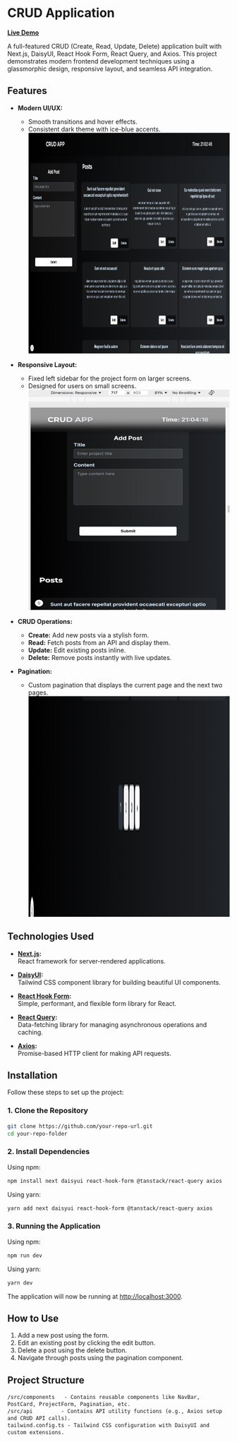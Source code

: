 # CRUD Application
 [**Live Demo**](https://cruddaily.vercel.app/)
 
A full-featured CRUD (Create, Read, Update, Delete) application built with Next.js, DaisyUI, React Hook Form, React Query, and Axios. This project demonstrates modern frontend development techniques using a glassmorphic design, responsive layout, and seamless API integration.


## Features

- **Modern UI/UX:**    
  - Smooth transitions and hover effects.  
  - Consistent dark theme with ice-blue accents.
  <a href="assets/UI.png"><img src="assets/UI.png" alt="UI/UX" width="500" height="500" /></a>


- **Responsive Layout:**  
  - Fixed left sidebar for the project form on larger screens.  
  - Designed for users on small screens.
<a href="assets/Responsive.png"><img src="assets/Responsive.png" alt="Responsive" width="500" height="500" /></a>

- **CRUD Operations:**  
  - **Create:** Add new posts via a stylish form.  
  - **Read:** Fetch posts from an API and display them.  
  - **Update:** Edit existing posts inline.  
  - **Delete:** Remove posts instantly with live updates.

- **Pagination:**  
  - Custom pagination that displays the current page and the next two pages.
<a href="assets/Pagination.png"><img src="assets/Pagination.png" alt="Pagination" width="500" height="500" /></a>


## Technologies Used

- **[Next.js](https://nextjs.org/):**  
  React framework for server-rendered applications.
  
- **[DaisyUI](https://daisyui.com/):**  
  Tailwind CSS component library for building beautiful UI components.
  
- **[React Hook Form](https://react-hook-form.com/):**  
  Simple, performant, and flexible form library for React.
  
- **[React Query](https://react-query.tanstack.com/):**  
  Data-fetching library for managing asynchronous operations and caching.
  
- **[Axios](https://axios-http.com/):**  
  Promise-based HTTP client for making API requests.

## Installation

Follow these steps to set up the project:

### 1. Clone the Repository
```sh
git clone https://github.com/your-repo-url.git
cd your-repo-folder
```

### 2. Install Dependencies

Using npm:
```sh
npm install next daisyui react-hook-form @tanstack/react-query axios
```

Using yarn:
```sh
yarn add next daisyui react-hook-form @tanstack/react-query axios
```

### 3. Running the Application

Using npm:
```sh
npm run dev
```

Using yarn:
```sh
yarn dev
```

The application will now be running at [http://localhost:3000](http://localhost:3000).

## How to Use

1. Add a new post using the form.  
2. Edit an existing post by clicking the edit button.  
3. Delete a post using the delete button.  
4. Navigate through posts using the pagination component.

## Project Structure

```
/src/components   - Contains reusable components like NavBar, PostCard, ProjectForm, Pagination, etc.
/src/api         - Contains API utility functions (e.g., Axios setup and CRUD API calls).
tailwind.config.ts - Tailwind CSS configuration with DaisyUI and custom extensions.


